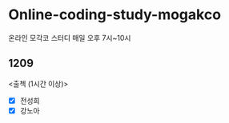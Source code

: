 # Online-coding-study-mogakco
온라인 모각코 스터디 매일 오후 7시~10시
## 1209
<출첵 (1시간 이상)>
- [X] 전성희 
- [X] 강노아  
